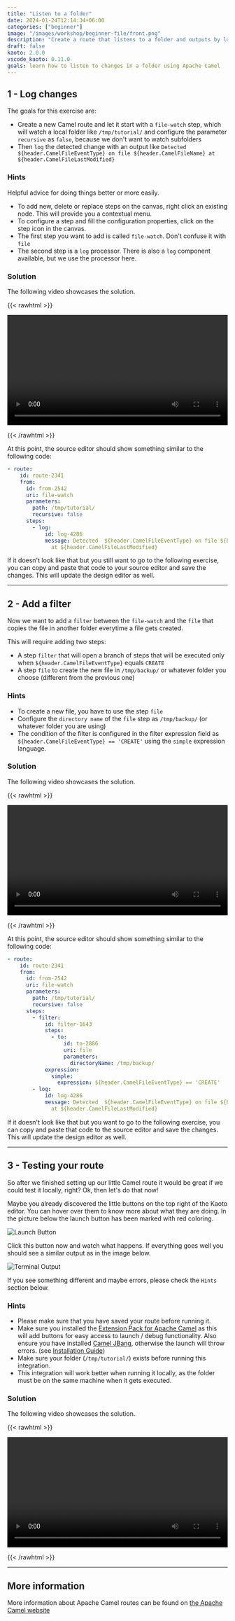 ```yaml
---
title: "Listen to a folder"
date: 2024-01-24T12:14:34+06:00
categories: ["beginner"]
image: "/images/workshop/beginner-file/front.png"
description: "Create a route that listens to a folder and outputs by log the modified files."
draft: false
kaoto: 2.0.0
vscode_kaoto: 0.11.0
goals: learn how to listen to changes in a folder using Apache Camel
---
```


## 1 - Log changes

The goals for this exercise are:

 - Create a new Camel route and let it start with a `file-watch` step, which will watch a local folder like `/tmp/tutorial/` and configure the parameter `recursive` as `false`, because we don't want to watch subfolders
 - Then `log` the detected change with an output like `Detected  ${header.CamelFileEventType} on file ${header.CamelFileName} at ${header.CamelFileLastModified}`
 
### Hints
Helpful advice for doing things better or more easily.
- To add new, delete or replace steps on the canvas, right click an existing node. This will provide you a contextual menu.
- To configure a step and fill the configuration properties, click on the step icon in the canvas.
- The first step you want to add is called `file-watch`. Don't confuse it with `file`
- The second step is a `log` processor. There is also a `log` component available, but we use the processor here.

### Solution

The following video showcases the solution.

{{< rawhtml >}} 

<video width=100% controls >
    <source src="/images/workshop/beginner-file/1-log-changes.webm" type="video/webm">
    Your browser does not support the video tag.
</video>

{{< /rawhtml >}}

At this point, the source editor should show something similar to the following code:

```yaml
- route:
    id: route-2341
    from:
      id: from-2542
      uri: file-watch
      parameters:
        path: /tmp/tutorial/
        recursive: false
      steps:
        - log:
            id: log-4286
            message: Detected  ${header.CamelFileEventType} on file ${header.CamelFileName}
              at ${header.CamelFileLastModified}
```

If it doesn't look like that but you still want to go to the following exercise, you can copy and paste that code to your source editor and save the changes. This will update the design editor as well.

---

## 2 - Add a filter

Now we want to add a `filter` between the `file-watch` and the `file` that copies the file in another folder everytime a file gets created.

This will require adding two steps:
 - A step `filter` that will open a branch of steps that will be executed only when `${header.CamelFileEventType}` equals `CREATE`
 - A step `file` to create the new file in `/tmp/backup/` or whatever folder you choose (different from the previous one)

### Hints

 - To create a new file, you have to use the step `file`
 - Configure the `directory name` of the `file` step as `/tmp/backup/` (or whatever folder you are using)
 - The condition of the filter is configured in the filter expression field as `${header.CamelFileEventType} == 'CREATE'` using the `simple` expression language.

### Solution

The following video showcases the solution.

{{< rawhtml >}} 

<video width=100% controls >
    <source src="/images/workshop/beginner-file/2-add-filter.webm" type="video/webm">
    Your browser does not support the video tag.
</video>

{{< /rawhtml >}}

At this point, the source editor should show something similar to the following code:

```yaml
- route:
    id: route-2341
    from:
      id: from-2542
      uri: file-watch
      parameters:
        path: /tmp/tutorial/
        recursive: false
      steps:
        - filter:
            id: filter-1643
            steps:
              - to:
                  id: to-2886
                  uri: file
                  parameters:
                    directoryName: /tmp/backup/
            expression:
              simple:
                expression: ${header.CamelFileEventType} == 'CREATE'
        - log:
            id: log-4286
            message: Detected  ${header.CamelFileEventType} on file ${header.CamelFileName}
              at ${header.CamelFileLastModified}
```

If it doesn't look like that but you want to go to the following exercise, you can copy and paste that code to the source editor and save the changes. This will update the design editor as well.

---

## 3 - Testing your route

So after we finished setting up our little Camel route it would be great if we could test it locally, right? Ok, then let's do that now!

Maybe you already discovered the little buttons on the top right of the Kaoto editor. You can hover over them to know more about what they are doing. In the picture below the launch button has been marked with red coloring.

![Launch Button](/images/workshop/beginner-file/launch-button.png "Launch Button")

Click this button now and watch what happens. If everything goes well you should see a similar output as in the image below.

![Terminal Output](/images/workshop/beginner-file/terminal-output.png "Terminal Output")

If you see something different and maybe errors, please check the `Hints` section below.

### Hints
- Please make sure that you have saved your route before running it.
- Make sure you installed the [Extension Pack for Apache Camel](https://marketplace.visualstudio.com/items?itemName=redhat.apache-camel-extension-pack) as this will add buttons for easy access to launch / debug functionality. Also ensure you have installed [Camel JBang](https://camel.apache.org/manual/camel-jbang.html), otherwise the launch will throw errors. (see [Installation Guide](/docs/installation))
- Make sure your folder (`/tmp/tutorial/`) exists before running this integration.
- This integration will work better when running it locally, as the folder must be on the same machine when it gets executed.

### Solution

The following video showcases the solution.

{{< rawhtml >}} 

<video width=100% controls >
    <source src="/images/workshop/beginner-file/3-launch-route.webm" type="video/webm">
    Your browser does not support the video tag.
</video>

{{< /rawhtml >}}

---

## More information

More information about Apache Camel routes can be found on [the Apache Camel website](https://camel.apache.org/camel-k/1.11.x/languages/yaml.html)
